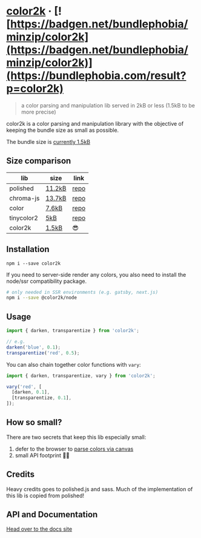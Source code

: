 # [color2k](https://color2k.com) · [![https://badgen.net/bundlephobia/minzip/color2k](https://badgen.net/bundlephobia/minzip/color2k)](https://bundlephobia.com/result?p=color2k)

> a color parsing and manipulation lib served in 2kB or less (1.5kB to be more precise)

color2k is a color parsing and manipulation library with the objective of keeping the bundle size as small as possible.

The bundle size is [currently 1.5kB](https://bundlephobia.com/result?p=color2k)

## Size comparison

| lib        | size                                                  | link                                                  |
| ---------- | ----------------------------------------------------- | ----------------------------------------------------- |
| polished   | [11.2kB](https://bundlephobia.com/result?p=polished)  | [repo](https://github.com/styled-components/polished) |
| chroma-js  | [13.7kB](https://bundlephobia.com/result?p=chroma-js) | [repo](https://github.com/gka/chroma.js)              |
| color      | [7.6kB](https://bundlephobia.com/result?p=color)      | [repo](https://github.com/Qix-/color)                 |
| tinycolor2 | [5kB](https://bundlephobia.com/result?p=tinycolor2)   | [repo](https://github.com/bgrins/TinyColor)           |
| color2k    | [1.5kB](https://bundlephobia.com/result?p=color2k)    | 😎                                                    |

## Installation

```
npm i --save color2k
```

If you need to server-side render any colors, you also need to install the node/ssr compatibility package.

```bash
# only needed in SSR environments (e.g. gatsby, next.js)
npm i --save @color2k/node
```

## Usage

```js
import { darken, transparentize } from 'color2k';

// e.g.
darken('blue', 0.1);
transparentize('red', 0.5);
```

You can also chain together color functions with `vary`:

```js
import { darken, transparentize, vary } from 'color2k';

vary('red', [
  [darken, 0.1],
  [transparentize, 0.1],
]);
```

## How so small?

There are two secrets that keep this lib especially small:

1. defer to the browser to [parse colors via canvas](https://github.com/ricokahler/color2k/blob/23589d4c6a9dc281d111f35bc2058a3fbf1bd805/packages/parse-to-rgba/src/index.ts#L63)
2. small API footprint 🤷‍♀️

## Credits

Heavy credits goes to polished.js and sass. Much of the implementation of this lib is copied from polished!

<!-- DOCS-END -->

## API and Documentation

[Head over to the docs site](https://color2k.com)
